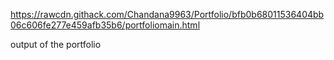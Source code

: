 https://rawcdn.githack.com/Chandana9963/Portfolio/bfb0b68011536404bb06c606fe277e459afb35b6/portfoliomain.html

output of the portfolio
